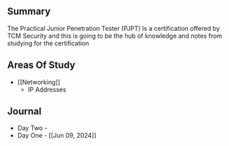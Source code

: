 ## Summary
The Practical Junior Penetration Tester (PJPT) Is a certification offered by TCM Security and this is going to be the hub of knowledge and notes from studying for the certification

## Areas Of Study

- [[Networking]]
	- IP Addresses


## Journal
- Day Two - 
- Day One - [[Jun 09, 2024]]